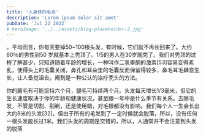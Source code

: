 ```yaml
---
title: '人身体的毛发'
description: 'Lorem ipsum dolor sit amet'
pubDate: 'Jul 22 2022'
# heroImage: '../../assets/blog-placeholder-2.jpg'
---
```


。平均而言，你每天要掉50~100根头发，有时候，它们就不再长回来了。大约60％的男性到50 岁就基本上秃顶了。1/5的男人在30岁就秃了。我们对秃顶的过程了解甚少，只知道随着年龄的增长，一种叫作二氢睾酮的激素[53]容易变得紊乱，使得头上的毛囊关闭，鼻孔和耳朵里的毛囊反而保留得较多，鼻毛耳毛肆意生长，让人备觉沮丧。阉割是一种公认的治疗秃头的方法。

你的腋毛有可能坚持六个月，腿毛可持续两个月。头发每天增长1/3毫米，但它的生长速度取决于你的年龄和健康状况，甚至跟一年中是什么季节有关系。去除毛发，不管是切割、刮剃，还是使用蜡，对毛根都没有影响。我们每个人一生会长出大约8米的头发[32]，但由于所有的毛发到了一定时候就会脱落，所以，没有任何一根头发能长过1米。我们头发的周期是交错的，所以，人通常并不会注意到头发的脱落